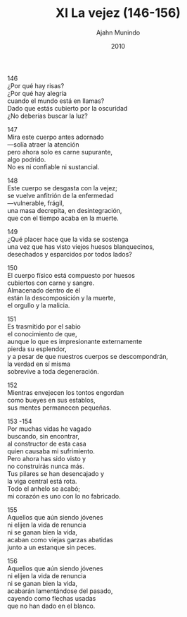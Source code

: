 ﻿---
author: "Ajahn Munindo"
title: "XI La vejez (146-156)"
booktitle: "Un Dhammapada para la Contemplación"
source: "https://forestsangha.org/teachings/books/un-dhammapada-para-la-contemplacion?language=Espa%C3%B1ol"
license: "BY-NC-ND"
publisher: "dhammamagga"
date: 2010
pubyear: 2010-2019 
weight: 11
draft: false
---  

146  
¿Por qué hay risas?  
¿Por qué hay alegría  
cuando el mundo está en llamas?  
Dado que estás cubierto por la oscuridad  
¿No deberías buscar la luz?  

147  
Mira este cuerpo antes adornado  
—solía atraer la atención  
pero ahora solo es carne supurante,  
algo podrido.  
No es ni confiable ni sustancial.  

148  
Este cuerpo se desgasta con la vejez;  
se vuelve anfitrión de la enfermedad  
—vulnerable, frágil,  
una masa decrepita, en desintegración,  
que con el tiempo acaba en la muerte.   

149  
¿Qué placer hace que la vida se sostenga  
una vez que has visto viejos huesos blanquecinos,  
desechados y esparcidos por todos lados?  

150  
El cuerpo físico está compuesto por huesos  
cubiertos con carne y sangre.  
Almacenado dentro de él  
están la descomposición y la muerte,  
el orgullo y la malicia.  

151  
Es trasmitido por el sabio  
el conocimiento de que,  
aunque lo que es impresionante externamente  
pierda su esplendor,  
y a pesar de que nuestros cuerpos se descompondrán,  
la verdad en sí misma  
sobrevive a toda degeneración.  

152  
Mientras envejecen los tontos engordan  
como bueyes en sus establos,  
sus mentes permanecen pequeñas.  

153 -154  
Por muchas vidas he vagado  
buscando, sin encontrar,  
al constructor de esta casa  
quien causaba mi sufrimiento.  
Pero ahora has sido visto y  
no construirás nunca más.  
Tus pilares se han desencajado y  
la viga central está rota.  
Todo el anhelo se acabó;  
mi corazón es uno con lo no fabricado.  

155  
Aquellos que aún siendo jóvenes  
ni elijen la vida de renuncia  
ni se ganan bien la vida,  
acaban como viejas garzas abatidas  
junto a un estanque sin peces.  

156  
Aquellos que aún siendo jóvenes  
ni elijen la vida de renuncia  
ni se ganan bien la vida,  
acabarán lamentándose del pasado,  
cayendo como flechas usadas  
que no han dado en el blanco.  
